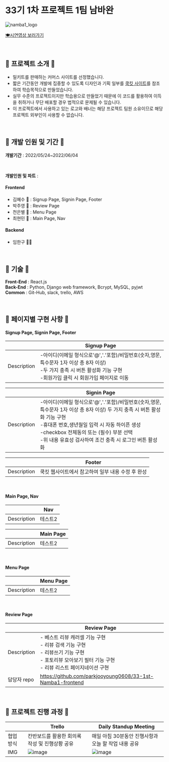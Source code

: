 # 33기 1차 프로젝트 1팀 남바완
![namba1_logo](https://user-images.githubusercontent.com/72453080/171790066-206e9591-15f3-4ba0-97be-413f21d13694.png)

[🍽️시연영상 보러가기](https://youtu.be/KlmscbOsnMc)

<br/>

## 🌼 프로젝트 소개 🌼


* 밀키트를 판매하는 커머스 사이트를 선정했습니다.
* 짧은 기간동안 개발에 집중할 수 있도록 디자인과 기획 일부를 [쿡킷 사이트](https://www.cjcookit.com/pc/main)를 참조하여 학습목적으로 만들었습니다.
* 실무 수준의 프로젝트이지만 학습용으로 만들었기 때문에 이 코드를 활용하여 이득을 취하거나 무단 배포할 경우 법적으로 문제될 수 있습니다.
* 이 프로젝트에서 사용하고 있는 로고와 배너는 해당 프로젝트 팀원 소유이므로 해당 프로젝트 외부인이 사용할 수 없습니다.

<br/>

## 🌼 개발 인원 및 기간 🌼
**개발기간** : 2022/05/24~2022/06/04

<br/>

**개발인원 및 파트** : 
#### Frontend
- 김혜수 🐷 : Signup Page, Signin Page, Footer
- 박주영 🍋 : Review Page
- 천은별 🌟 : Menu Page
- 최현민 🐜 : Main Page, Nav

#### Backend
- 임한구 🎅🏻

<br/>

## 🌼 기술 🌼
**Front-End** : React.js 
<br/>
**Back-End** : Python, Django web framework, Bcrypt, MySQL, pyjwt
<br/>
**Common** : Git-Hub, slack, trello, AWS

<br/>

## 🌼 페이지별 구현 사항 🌼

#### Signup Page, Signin Page, Footer
||Signup Page|
|------|---|
|Description|-아이디(이메일 형식으로'@','.'포함)/비밀번호(숫자,영문,특수문자 1자 이상 총 8자 이상)<br>-두 가지 충족 시 버튼 활성화 기능 구현<br>-회원가입 클릭 시 회원가입 페이지로 이동|

||Signin Page|
|------|---|
|Description|-아이디(이메일 형식으로'@','.'포함)/비밀번호(숫자,영문,특수문자 1자 이상 총 8자 이상) 두 가지 충족 시 버튼 활성화 기능 구현<br>-휴대폰 번호,생년월일 입력 시 자동 하이픈 생성<br>-checkbox 전체동의 또는 (필수) 부분 선택<br>-위 내용 유효성 검사하여 조건 충족 시 로그인 버튼 활성화|

||Footer|
|------|---|
|Description|쿡킷 웹사이트에서 참고하여 일부 내용 수정 후 완성|

<br/>

#### Main Page, Nav
||Nav|
|------|---|
|Description|테스트2|

||Main Page|
|------|---|
|Description|테스트2|

<br/>

#### Menu Page
||Menu Page|
|------|---|
|Description|테스트2|

<br/>

#### Review Page
||Review Page|
|------|---|
|Description|- 베스트 리뷰 캐러셀 기능 구현 <br/> - 리뷰 검색 기능 구현 <br/> - 리뷰쓰기 기능 구현 <br/> - 포토리뷰 모아보기 필터 기능 구현 <br/> - 리뷰 리스트 페이지네이션 구현|
|담당자 repo|https://github.com/parkjooyoung0608/33-1st-Namba1-frontend|

<br/>

## 🌼 프로젝트 진행 과정 🌼
||Trello|Daily Standup Meeting|
|------|---|---|
|협업 방식|칸반보드를 활용한 회의록 작성 및 진행상황 공유|매일 아침 30분동안 진행사항과 오늘 할 작업 내용 공유|
|IMG|![image](https://user-images.githubusercontent.com/72453080/172017656-5a83e3f5-34c4-44b8-b600-39ed7c6600d0.png)|![image](https://user-images.githubusercontent.com/72453080/172017691-c160d276-3004-4dbc-966b-d761d8c749b8.png)|



